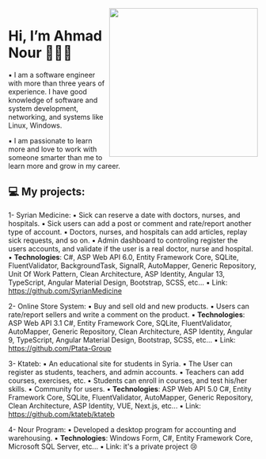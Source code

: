 <div>
    <img align="right" src="https://media.giphy.com/media/gjrYDwbjnK8x36xZIO/giphy.gif" width="300" />
</div>

# Hi, I’m Ahmad Nour 👋🏾‍💻
▪ I am a software engineer with more than three years of experience. I have good knowledge of software and system development, networking, and systems like Linux, Windows.

▪ I am passionate to learn more and love to work with someone smarter than me to learn more and grow in my career.

## :computer: My projects:
1- Syrian Medicine:
▪ Sick can reserve a date with doctors, nurses, and hospitals.
▪ Sick users can add a post or comment and rate/report another type of account.
▪ Doctors, nurses, and hospitals can add articles, replay sick requests, and so on.
▪ Admin dashboard to controling register the users accounts, and validate if the user is a real doctor, nurse and hospital.
▪ **Technologies**: C#, ASP Web API 6.0, Entity Framework Core, SQLite, FluentValidator, BackgroundTask, SignalR, AutoMapper, Generic Repository, Unit Of Work Pattern, Clean Architecture, ASP Identity, Angular 13, TypeScript, Angular Material Design, Bootstrap, SCSS, etc...
▪ Link: https://github.com/SyrianMedicine

2- Online Store System:
▪ Buy and sell old and new products.
▪ Users can rate/report sellers and write a comment on the product.
▪ **Technologies**: ASP Web API 3.1 C#, Entity Framework Core, SQLite, FluentValidator, AutoMapper, Generic Repository, Clean Architecture, ASP Identity, Angular 9, TypeScript, Angular Material Design, Bootstrap, SCSS, etc...
▪ Link: https://github.com/Ptata-Group

3- Ktateb:
▪ An educational site for students in Syria.
▪ The User can register as students, teachers, and admin accounts.
▪ Teachers can add courses, exercises, etc.
▪ Students can enroll in courses, and test his/her skills.
▪ Community for users.
▪ **Technologies**: ASP Web API 5.0 C#, Entity Framework Core, SQLite, FluentValidator, AutoMapper, Generic Repository, Clean Architecture, ASP Identity, VUE, Next.js, etc...
▪ Link: https://github.com/ktateb/ktateb

4- Nour Program:
▪ Developed a desktop program for accounting and warehousing.
▪ **Technologies**: Windows Form, C#, Entity Framework Core, Microsoft SQL Server, etc...
▪ Link: it's a private project :cry:
 
 </div>
</div>
   
